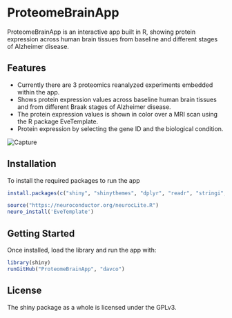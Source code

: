 # ProteomeBrainApp 

ProteomeBrainApp is an interactive app built in R, showing protein expression across human brain tissues from baseline and different stages of Alzheimer disease.


## Features

* Currently there are 3 proteomics reanalyzed experiments embedded within the app.
* Shows protein expression values across baseline human brain tissues and from different Braak stages of Alzheimer disease.
* The protein expression values is shown in color over a MRI scan using the R package EveTemplate.
* Protein expression by selecting the gene ID and the biological condition.

![Capture](https://user-images.githubusercontent.com/15140798/160301489-cae11e24-ae5c-4e1d-ba6e-a73013bdaa0a.PNG)

## Installation

To install the required packages to run the app

```r
install.packages(c("shiny", "shinythemes", "dplyr", "readr", "stringi", "data.table"))

source("https://neuroconductor.org/neurocLite.R")
neuro_install('EveTemplate')

```

## Getting Started

Once installed, load the library and run the app with:

```r
library(shiny)
runGitHub("ProteomeBrainApp", "davco")
```


## License

The shiny package as a whole is licensed under the GPLv3.

